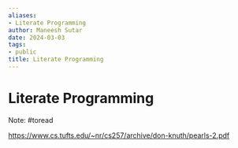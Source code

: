 ```yaml
---
aliases:
- Literate Programming
author: Maneesh Sutar
date: 2024-03-03
tags:
- public
title: Literate Programming
---
```


# Literate Programming

Note: #toread

<https://www.cs.tufts.edu/~nr/cs257/archive/don-knuth/pearls-2.pdf>
